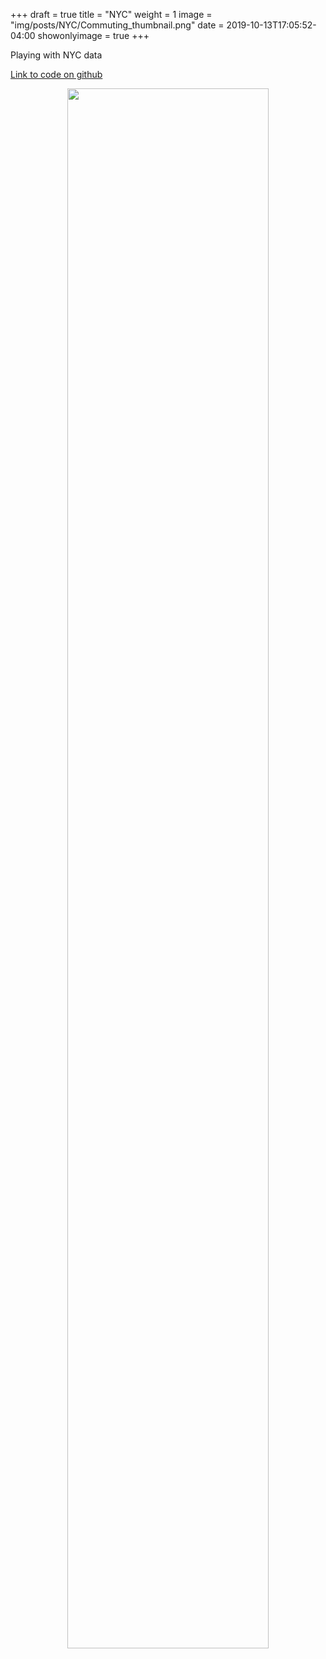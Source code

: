 +++
draft = true
title = "NYC"
weight = 1
image = "img/posts/NYC/Commuting_thumbnail.png"
date = 2019-10-13T17:05:52-04:00
showonlyimage = true
+++

Playing with NYC data
<!--more-->

<a href="https://github.com/joemarlo/nyc-data">Link to code on github</a>


<p align="center">
<img src="/img/posts/NYC/Commuting.png" width=80%>
</p>